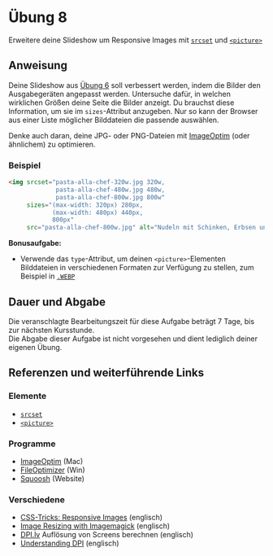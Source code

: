 # Übung 8

Erweitere deine Slideshow um Responsive Images mit [`srcset`](https://developer.mozilla.org/en-US/docs/Web/API/HTMLImageElement/srcset) und [`<picture>`](https://developer.mozilla.org/de/docs/Web/HTML/Element/picture)


## Anweisung

Deine Slideshow aus [Übung 6](uebung_06.md) soll verbessert werden, indem die Bilder den Ausgabegeräten angepasst werden. Untersuche dafür, in welchen wirklichen Größen deine Seite die Bilder anzeigt. Du brauchst diese Information, um sie im `sizes`-Attribut anzugeben. Nur so kann der Browser aus einer Liste möglicher Bilddateien die passende auswählen.

Denke auch daran, deine JPG- oder PNG-Dateien mit [ImageOptim](https://imageoptim.com/versions) (oder ähnlichem) zu optimieren.

### Beispiel

```html
<img srcset="pasta-alla-chef-320w.jpg 320w,
             pasta-alla-chef-480w.jpg 480w,
             pasta-alla-chef-800w.jpg 800w"
     sizes="(max-width: 320px) 280px,
            (max-width: 480px) 440px,
            800px"
     src="pasta-alla-chef-800w.jpg" alt="Nudeln mit Schinken, Erbsen und Sahne" />
```

**Bonusaufgabe:**

- Verwende das `type`-Attribut, um deinen `<picture>`-Elementen Bilddateien in verschiedenen Formaten zur Verfügung zu stellen, zum Beispiel in [`.WEBP`](https://de.wikipedia.org/wiki/WebP)

## Dauer und Abgabe

Die veranschlagte Bearbeitungszeit für diese Aufgabe beträgt 7 Tage, bis zur nächsten Kursstunde.  
Die Abgabe dieser Aufgabe ist nicht vorgesehen und dient lediglich deiner eigenen Übung.

## Referenzen und weiterführende Links

### Elemente

- [`srcset`](https://developer.mozilla.org/en-US/docs/Web/API/HTMLImageElement/srcset)
- [`<picture>`](https://developer.mozilla.org/de/docs/Web/HTML/Element/picture)

### Programme

- [ImageOptim](https://imageoptim.com/versions) (Mac)
- [FileOptimizer](https://sourceforge.net/projects/nikkhokkho/) (Win)
- [Squoosh](https://squoosh.app/) (Website)

### Verschiedene

- [CSS-Tricks: Responsive Images](https://css-tricks.com/responsive-images-css/) (englisch)
- [Image Resizing with Imagemagick](https://www.smashingmagazine.com/2015/06/efficient-image-resizing-with-imagemagick/) (englisch)
- [DPI.lv](https://dpi.lv/) Auflösung von Screens berechnen (englisch)
- [Understanding DPI](https://affinityspotlight.com/article/understanding-dpi/) (englisch)

